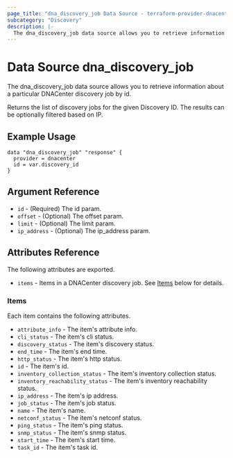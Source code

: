 ```yaml
---
page_title: "dna_discovery_job Data Source - terraform-provider-dnacenter"
subcategory: "Discovery"
description: |-
  The dna_discovery_job data source allows you to retrieve information about a particular DNACenter discovery job by id.
---
```


# Data Source dna_discovery_job

The dna_discovery_job data source allows you to retrieve information about a particular DNACenter discovery job by id.

Returns the list of discovery jobs for the given Discovery ID. The results can be optionally filtered based on IP.

## Example Usage

```hcl
data "dna_discovery_job" "response" {
  provider = dnacenter
  id = var.discovery_id
}
```

## Argument Reference

- `id` - (Required) The id param.
- `offset` - (Optional) The offset param.
- `limit` - (Optional) The limit param.
- `ip_address` - (Optional) The ip_address param.

## Attributes Reference

The following attributes are exported.

- `items` - Items in a DNACenter discovery job. See [Items](#items) below for details.

### Items

Each item contains the following attributes.

- `attribute_info` - The item's attribute info.
- `cli_status` - The item's cli status.
- `discovery_status` - The item's discovery status.
- `end_time` - The item's end time.
- `http_status` - The item's http status.
- `id` - The item's id.
- `inventory_collection_status` - The item's inventory collection status.
- `inventory_reachability_status` - The item's inventory reachability status.
- `ip_address` - The item's ip address.
- `job_status` - The item's job status.
- `name` - The item's name.
- `netconf_status` - The item's netconf status.
- `ping_status` - The item's ping status.
- `snmp_status` - The item's snmp status.
- `start_time` - The item's start time.
- `task_id` - The item's task id.
